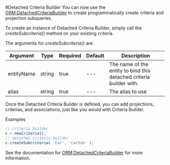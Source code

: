 #Detached Criteria Builder
You can now use the [ORM:DetachedCriteriaBuilder](https://github.com/ColdBox/cbox-cborm/wiki/ORM-Detached-Criteria-Builder) to create programmatically create criteria and projection subqueries.

To create an instance of Detached Criteria Builder, simply call the *createSubcriteria()* method on your existing criteria.

The arguments for *createSubcriteria()* are:

| Argument | Type | Required | Default | Description |
| --- | --- | --- | --- | --- |
| entityName | string | true | --- | The name of the entity to bind this detached criteria builder with. |
| alias | string | true | --- | The alias to use |

Once the Detached Criteria Builder is defined, you can add projections, criterias, and associations, just like you would with Criteria Builder.

Examples

```javascript
// criteria builder
c = newCriteria();
// detached criteria builder
c.createSubcriteria( 'Car', 'CarSub' );   
```

See the documentation for [ORM:DetachedCriteriaBuilder](https://github.com/ColdBox/cbox-cborm/wiki/ORM-Detached-Criteria-Builder) for more information.